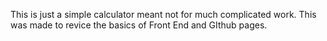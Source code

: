 This is just a simple calculator meant not for much complicated work.
This was made to revice the basics of Front End and GIthub pages.